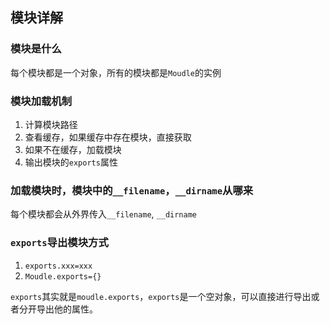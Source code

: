 ## 模块详解

### 模块是什么

每个模块都是一个对象，所有的模块都是`Moudle`的实例



### 模块加载机制

1. 计算模块路径
2. 查看缓存，如果缓存中存在模块，直接获取
3. 如果不在缓存，加载模块
4. 输出模块的`exports`属性



### 加载模块时，模块中的`__filename`，`__dirname`从哪来

每个模块都会从外界传入`__filename`, `__dirname`



### `exports`导出模块方式

1. `exports.xxx=xxx`
2. `Moudle.exports={}`

`exports`其实就是`moudle.exports`，`exports`是一个空对象，可以直接进行导出或者分开导出他的属性。